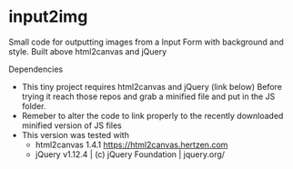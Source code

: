 # input2img
Small code for outputting images from a Input Form with background and style. Built above html2canvas and jQuery  

Dependencies
- This tiny project requires html2canvas and jQuery (link below) Before trying it reach those repos and grab a minified file and put in the JS folder.
- Remeber to alter the code to link properly to the recently downloaded minified version of JS files
- This version was tested with
  -   html2canvas 1.4.1 <https://html2canvas.hertzen.com>
  -   jQuery v1.12.4 | (c) jQuery Foundation | jquery.org/
